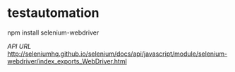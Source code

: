 # testautomation

npm install selenium-webdriver


*API URL*
http://seleniumhq.github.io/selenium/docs/api/javascript/module/selenium-webdriver/index_exports_WebDriver.html

